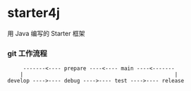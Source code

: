 # starter4j
用 Java 编写的 Starter 框架


### git 工作流程

         -------<---- prepare ----<---- main ----<-------
        |                                                |
    develop ---->---- debug ---->---- test ---->---- release


